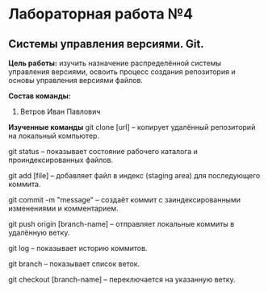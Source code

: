 # Лабораторная работа №4
## Системы управления версиями. Git.

**Цель работы:** изучить назначение распределённой системы управления версиями, освоить процесс создания репозитория и основы управления версиями файлов.

**Состав команды:**
1. Ветров Иван Павлович

**Изученные команды**
git clone [url] – копирует удалённый репозиторий на локальный компьютер.

git status – показывает состояние рабочего каталога и проиндексированных файлов.

git add [file] – добавляет файл в индекс (staging area) для последующего коммита.

git commit -m "message" – создаёт коммит с заиндексированными изменениями и комментарием.

git push origin [branch-name] – отправляет локальные коммиты в удалённую ветку.

git log – показывает историю коммитов.

git branch – показывает список веток.

git checkout [branch-name] – переключается на указанную ветку.
